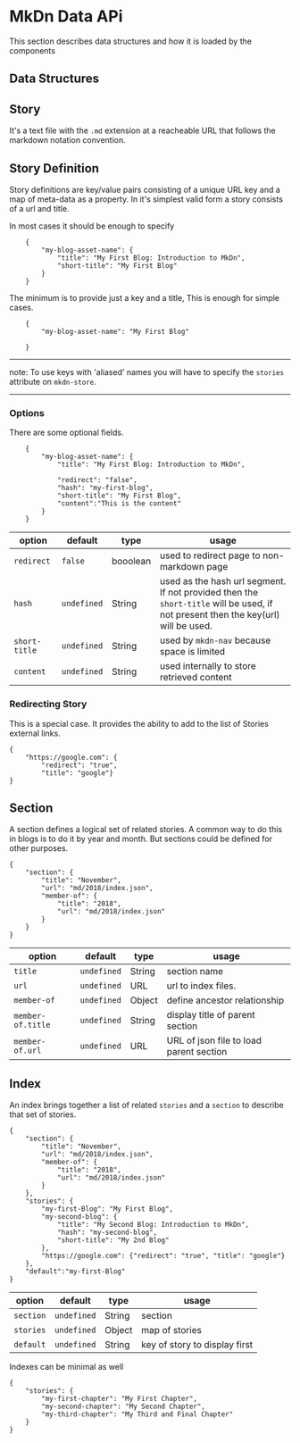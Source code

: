 # MkDn Data APi

This section describes data structures and how it is loaded by the components

## Data Structures

## Story

It's a text file with the `.md` extension at a reacheable URL that follows the markdown notation convention. 

## Story Definition

Story definitions are key/value pairs consisting of a unique URL key and a map of meta-data as a property. In it's simplest valid form a story consists of a url and title. 

In most cases it should be enough to specify 
```
    {
        "my-blog-asset-name": {
            "title": "My First Blog: Introduction to MkDn",         
            "short-title": "My First Blog"
        }
    }
```

The minimum is to provide just a key and a title, This is enough for simple cases.
```
    {
        "my-blog-asset-name": "My First Blog"
        
    }
```
---
note: To use keys with 'aliased' names you will have to specify the `stories` attribute on `mkdn-store`. 

---
### Options
There are some optional fields.

```
    {
        "my-blog-asset-name": {
            "title": "My First Blog: Introduction to MkDn",
            
            "redirect": "false",
            "hash": "my-first-blog",
            "short-title": "My First Blog",
            "content":"This is the content"
        }
    }
```
| option | default  | type  | usage |
|---|---|---|---|
| `redirect`  |  `false` | booolean  | used to redirect page to non-markdown page  |
|  `hash` | `undefined`  | String  | used as the hash url segment. If not provided then the `short-title` will be used, if not present then the key(url) will be used. |
| `short-title`  | `undefined`  | String  | used by `mkdn-nav` because space is limited|
| `content`  | `undefined`  | String  | used internally to store retrieved content|

### Redirecting Story

This is a special case. It provides the ability to add to the list of Stories external links.

 ```
 {
     "https://google.com": {
         "redirect": "true", 
         "title": "google"}
 }
 ```


## Section

A section defines a logical set of related stories. A common way to do this in  blogs is to do it by year and month. But sections could be defined for other purposes.

 ```
 {
     "section": {
         "title": "November",
         "url": "md/2018/index.json",
         "member-of": {
             "title": "2018",
             "url": "md/2018/index.json"
         }
     }
 }
 ```
| option | default  | type  | usage |
|---|---|---|---|
| `title`  |  `undefined` | String  | section name  |
|  `url` | `undefined`  | URL  | url to index files. |
| `member-of`  | `undefined`  | Object  | define ancestor relationship|
| `member-of.title`  | `undefined`  | String  | display title of parent section|
| `member-of.url`  | `undefined`  | URL  | URL of json file to load parent section|

## Index 

An index brings together a list of related `stories` and a `section` to describe that set of stories.
 
 ```
 {
     "section": {
         "title": "November",
         "url": "md/2018/index.json",
         "member-of": {
             "title": "2018",
             "url": "md/2018/index.json"
         }
     },
     "stories": {
         "my-first-Blog": "My First Blog",
         "my-second-blog": {
             "title": "My Second Blog: Introduction to MkDn",
             "hash": "my-second-blog",
             "short-title": "My 2nd Blog"
         },
         "https://google.com": {"redirect": "true", "title": "google"}
     },
     "default":"my-first-Blog"
 }
 ```
| option | default  | type  | usage |
|---|---|---|---|
| `section` | `undefined` | String | section  |
| `stories` | `undefined` | Object | map of stories |
| `default` | `undefined` | String | key of story to display first|


Indexes can be minimal as well
```
{
    "stories": {
        "my-first-chapter": "My First Chapter",
        "my-second-chapter": "My Second Chapter",
        "my-third-chapter": "My Third and Final Chapter"
    }
}
```



